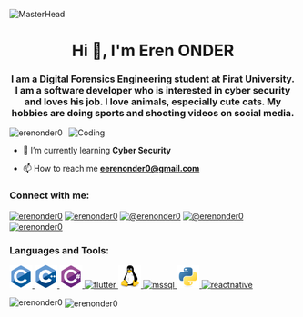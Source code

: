 ![MasterHead](https://media.licdn.com/dms/image/v2/D4D16AQFaHSEuiJAvSQ/profile-displaybackgroundimage-shrink_350_1400/profile-displaybackgroundimage-shrink_350_1400/0/1729849882572?e=1735171200&v=beta&t=YP6SsuZ-zq3iQIsarOBfeI4Fbl1meqw4XvC-yyn5Xcc)
<h1 align="center">Hi 👋, I'm Eren ONDER</h1>
<h3 align="center">I am a Digital Forensics Engineering student at Firat University. I am a software developer who is interested in cyber security and loves his job. I love animals, especially cute cats. My hobbies are doing sports and shooting videos on social media.</h3>
<img align="right" alt="Coding" width="400" src="https://camo.githubusercontent.com/2366b34bb903c09617990fb5fff4622f3e941349e846ddb7e73df872a9d21233/68747470733a2f2f63646e2e6472696262626c652e636f6d2f75736572732f3733303730332f73637265656e73686f74732f363538313234332f6176656e746f2e676966">

<p align="left"> <img src="https://komarev.com/ghpvc/?username=erenonder0&label=Profile%20views&color=0e75b6&style=flat" alt="erenonder0" /> </p>

- 🌱 I’m currently learning **Cyber Security**

- 📫 How to reach me **eerenonder0@gmail.com**

<h3 align="left">Connect with me:</h3>
<p align="left">
<a href="https://linkedin.com/in/erenonder0" target="blank"><img align="center" src="https://raw.githubusercontent.com/rahuldkjain/github-profile-readme-generator/master/src/images/icons/Social/linked-in-alt.svg" alt="erenonder0" height="30" width="40" /></a>
<a href="https://kaggle.com/erenonder0" target="blank"><img align="center" src="https://raw.githubusercontent.com/rahuldkjain/github-profile-readme-generator/master/src/images/icons/Social/kaggle.svg" alt="erenonder0" height="30" width="40" /></a>
<a href="https://hashnode.com/@erenonder0" target="blank"><img align="center" src="https://raw.githubusercontent.com/rahuldkjain/github-profile-readme-generator/master/src/images/icons/Social/hashnode.svg" alt="@erenonder0" height="30" width="40" /></a>
<a href="https://medium.com/@erenonder0" target="blank"><img align="center" src="https://raw.githubusercontent.com/rahuldkjain/github-profile-readme-generator/master/src/images/icons/Social/medium.svg" alt="@erenonder0" height="30" width="40" /></a>
<a href="https://www.youtube.com/@erenonder0" target="blank"><img align="center" src="https://raw.githubusercontent.com/rahuldkjain/github-profile-readme-generator/master/src/images/icons/Social/youtube.svg" alt="erenonder0" height="30" width="40" /></a>
</p>

<h3 align="left">Languages and Tools:</h3>
<p align="left"> <a href="https://www.cprogramming.com/" target="_blank" rel="noreferrer"> <img src="https://raw.githubusercontent.com/devicons/devicon/master/icons/c/c-original.svg" alt="c" width="40" height="40"/> </a> <a href="https://www.w3schools.com/cpp/" target="_blank" rel="noreferrer"> <img src="https://raw.githubusercontent.com/devicons/devicon/master/icons/cplusplus/cplusplus-original.svg" alt="cplusplus" width="40" height="40"/> </a> <a href="https://www.w3schools.com/cs/" target="_blank" rel="noreferrer"> <img src="https://raw.githubusercontent.com/devicons/devicon/master/icons/csharp/csharp-original.svg" alt="csharp" width="40" height="40"/> </a> <a href="https://flutter.dev" target="_blank" rel="noreferrer"> <img src="https://www.vectorlogo.zone/logos/flutterio/flutterio-icon.svg" alt="flutter" width="40" height="40"/> </a> <a href="https://www.linux.org/" target="_blank" rel="noreferrer"> <img src="https://raw.githubusercontent.com/devicons/devicon/master/icons/linux/linux-original.svg" alt="linux" width="40" height="40"/> </a> <a href="https://www.microsoft.com/en-us/sql-server" target="_blank" rel="noreferrer"> <img src="https://www.svgrepo.com/show/303229/microsoft-sql-server-logo.svg" alt="mssql" width="40" height="40"/> </a> <a href="https://www.python.org" target="_blank" rel="noreferrer"> <img src="https://raw.githubusercontent.com/devicons/devicon/master/icons/python/python-original.svg" alt="python" width="40" height="40"/> </a> <a href="https://reactnative.dev/" target="_blank" rel="noreferrer"> <img src="https://reactnative.dev/img/header_logo.svg" alt="reactnative" width="40" height="40"/> </a> </p>

<p><img align="left" src="https://github-readme-stats.vercel.app/api/top-langs?username=erenonder0&show_icons=true&title_color=000000&locale=en&layout=compact" alt="erenonder0" /></p>

<p>&nbsp;<img align="center" src="https://github-readme-stats.vercel.app/api?username=erenonder0&show_icons=true&title_color=000000&locale=en" alt="erenonder0" /></p>

